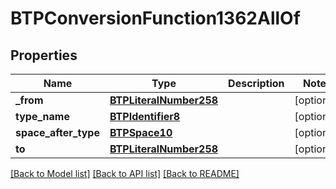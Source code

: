 # BTPConversionFunction1362AllOf

## Properties
Name | Type | Description | Notes
------------ | ------------- | ------------- | -------------
**_from** | [**BTPLiteralNumber258**](BTPLiteralNumber258.md) |  | [optional] 
**type_name** | [**BTPIdentifier8**](BTPIdentifier8.md) |  | [optional] 
**space_after_type** | [**BTPSpace10**](BTPSpace10.md) |  | [optional] 
**to** | [**BTPLiteralNumber258**](BTPLiteralNumber258.md) |  | [optional] 

[[Back to Model list]](../README.md#documentation-for-models) [[Back to API list]](../README.md#documentation-for-api-endpoints) [[Back to README]](../README.md)


